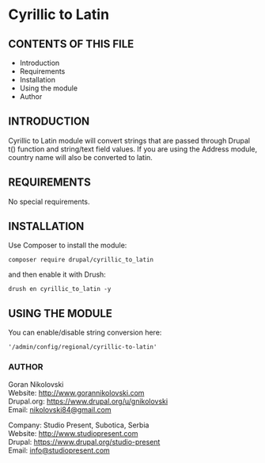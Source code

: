 # Cyrillic to Latin

## CONTENTS OF THIS FILE

  * Introduction
  * Requirements
  * Installation
  * Using the module
  * Author

## INTRODUCTION

Cyrillic to Latin module will convert strings that are passed through Drupal t() 
function and string/text field values. If you are using the Address module, 
country name will also be converted to latin.

## REQUIREMENTS

No special requirements.

## INSTALLATION

Use Composer to install the module:

```
composer require drupal/cyrillic_to_latin
```

and then enable it with Drush:

```
drush en cyrillic_to_latin -y
```

## USING THE MODULE

You can enable/disable string conversion here:

```
'/admin/config/regional/cyrillic-to-latin'
```

### AUTHOR

Goran Nikolovski  
Website: http://www.gorannikolovski.com  
Drupal.org: https://www.drupal.org/u/gnikolovski  
Email: nikolovski84@gmail.com  

Company: Studio Present, Subotica, Serbia  
Website: http://www.studiopresent.com  
Drupal: https://www.drupal.org/studio-present  
Email: info@studiopresent.com  
